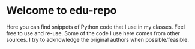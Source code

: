 # Welcome to edu-repo
Here you can find snippets of Python code that I use in my classes. Feel free to use and re-use. Some of the code I use here comes from other sources. I try to acknowledge the original authors when possible/feasible. 

